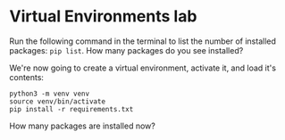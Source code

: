# Virtual Environments lab

Run the following command in the terminal to list the number of installed packages: `pip list`.
How many packages do you see installed?

We're now going to create a virtual environment, activate it, and load it's contents:

```shell
python3 -m venv venv
source venv/bin/activate
pip install -r requirements.txt
```

How many packages are installed now?
